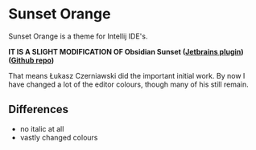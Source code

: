 # Sunset Orange

Sunset Orange is a theme for Intellij IDE's.

**IT IS A SLIGHT MODIFICATION OF Obsidian Sunset ([Jetbrains plugin](https://plugins.jetbrains.com/plugin/23938-obsidian-sunset-theme)) ([Github repo](https://github.com/lczerniawski/ObsidianSunset-JetBrains))**

That means Łukasz Czerniawski did the important initial work. By now I have changed a lot of the editor colours, though many of his still remain.

## Differences

- no italic at all
- vastly changed colours
